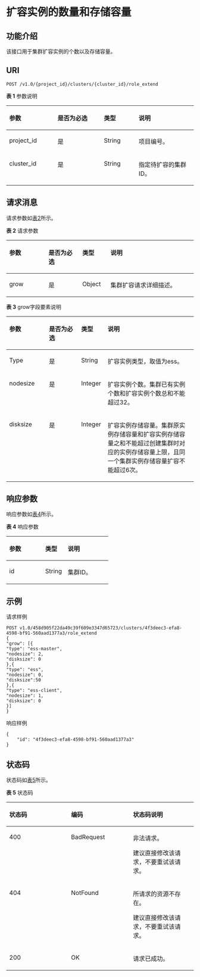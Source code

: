 # 扩容实例的数量和存储容量<a name="css_03_0038"></a>

## 功能介绍<a name="section75737501719"></a>

该接口用于集群扩容实例的个数以及存储容量。

## URI<a name="section115741054178"></a>

```
POST /v1.0/{project_id}/clusters/{cluster_id}/role_extend
```

**表 1**  参数说明

<a name="table85787561718"></a>
<table><thead align="left"><tr id="row196991518175"><th class="cellrowborder" valign="top" width="25.77%" id="mcps1.2.5.1.1"><p id="p12699185101719"><a name="p12699185101719"></a><a name="p12699185101719"></a>参数</p>
</th>
<th class="cellrowborder" valign="top" width="24.740000000000002%" id="mcps1.2.5.1.2"><p id="p1269975161713"><a name="p1269975161713"></a><a name="p1269975161713"></a>是否为必选</p>
</th>
<th class="cellrowborder" valign="top" width="18.56%" id="mcps1.2.5.1.3"><p id="p469911514175"><a name="p469911514175"></a><a name="p469911514175"></a>类型</p>
</th>
<th class="cellrowborder" valign="top" width="30.930000000000003%" id="mcps1.2.5.1.4"><p id="p1869911561716"><a name="p1869911561716"></a><a name="p1869911561716"></a>说明</p>
</th>
</tr>
</thead>
<tbody><tr id="row10699115191716"><td class="cellrowborder" valign="top" width="25.77%" headers="mcps1.2.5.1.1 "><p id="p146994513174"><a name="p146994513174"></a><a name="p146994513174"></a>project_id</p>
</td>
<td class="cellrowborder" valign="top" width="24.740000000000002%" headers="mcps1.2.5.1.2 "><p id="p2699135131720"><a name="p2699135131720"></a><a name="p2699135131720"></a>是</p>
</td>
<td class="cellrowborder" valign="top" width="18.56%" headers="mcps1.2.5.1.3 "><p id="p1769911516173"><a name="p1769911516173"></a><a name="p1769911516173"></a>String</p>
</td>
<td class="cellrowborder" valign="top" width="30.930000000000003%" headers="mcps1.2.5.1.4 "><p id="p1869916551714"><a name="p1869916551714"></a><a name="p1869916551714"></a>项目编号。</p>
</td>
</tr>
<tr id="row1969995191712"><td class="cellrowborder" valign="top" width="25.77%" headers="mcps1.2.5.1.1 "><p id="p369914511174"><a name="p369914511174"></a><a name="p369914511174"></a>cluster_id</p>
</td>
<td class="cellrowborder" valign="top" width="24.740000000000002%" headers="mcps1.2.5.1.2 "><p id="p136997512171"><a name="p136997512171"></a><a name="p136997512171"></a>是</p>
</td>
<td class="cellrowborder" valign="top" width="18.56%" headers="mcps1.2.5.1.3 "><p id="p14699135121714"><a name="p14699135121714"></a><a name="p14699135121714"></a>String</p>
</td>
<td class="cellrowborder" valign="top" width="30.930000000000003%" headers="mcps1.2.5.1.4 "><p id="p14699185101713"><a name="p14699185101713"></a><a name="p14699185101713"></a>指定待扩容的集群ID。</p>
</td>
</tr>
</tbody>
</table>

## 请求消息<a name="section258613510176"></a>

请求参数如[表2](#table758918551711)所示。

**表 2**  请求参数

<a name="table758918551711"></a>
<table><thead align="left"><tr id="row1569985151715"><th class="cellrowborder" valign="top" width="21%" id="mcps1.2.5.1.1"><p id="p869917510179"><a name="p869917510179"></a><a name="p869917510179"></a>参数</p>
</th>
<th class="cellrowborder" valign="top" width="18%" id="mcps1.2.5.1.2"><p id="p1069911517177"><a name="p1069911517177"></a><a name="p1069911517177"></a>是否为必选</p>
</th>
<th class="cellrowborder" valign="top" width="15%" id="mcps1.2.5.1.3"><p id="p196991559177"><a name="p196991559177"></a><a name="p196991559177"></a>类型</p>
</th>
<th class="cellrowborder" valign="top" width="46%" id="mcps1.2.5.1.4"><p id="p106996511717"><a name="p106996511717"></a><a name="p106996511717"></a>说明</p>
</th>
</tr>
</thead>
<tbody><tr id="row4699125111715"><td class="cellrowborder" valign="top" width="21%" headers="mcps1.2.5.1.1 "><p id="p9699855174"><a name="p9699855174"></a><a name="p9699855174"></a>grow</p>
</td>
<td class="cellrowborder" valign="top" width="18%" headers="mcps1.2.5.1.2 "><p id="p2699135151718"><a name="p2699135151718"></a><a name="p2699135151718"></a>是</p>
</td>
<td class="cellrowborder" valign="top" width="15%" headers="mcps1.2.5.1.3 "><p id="p197007531711"><a name="p197007531711"></a><a name="p197007531711"></a>Object</p>
</td>
<td class="cellrowborder" valign="top" width="46%" headers="mcps1.2.5.1.4 "><p id="p570020518172"><a name="p570020518172"></a><a name="p570020518172"></a>集群扩容请求详细描述。</p>
</td>
</tr>
</tbody>
</table>

**表 3**  grow字段要素说明

<a name="table4597205181712"></a>
<table><thead align="left"><tr id="row187001551176"><th class="cellrowborder" valign="top" width="21.21212121212121%" id="mcps1.2.5.1.1"><p id="p9700145121717"><a name="p9700145121717"></a><a name="p9700145121717"></a>参数</p>
</th>
<th class="cellrowborder" valign="top" width="17.171717171717173%" id="mcps1.2.5.1.2"><p id="p2700659174"><a name="p2700659174"></a><a name="p2700659174"></a>是否为必选</p>
</th>
<th class="cellrowborder" valign="top" width="14.141414141414144%" id="mcps1.2.5.1.3"><p id="p570012510179"><a name="p570012510179"></a><a name="p570012510179"></a>类型</p>
</th>
<th class="cellrowborder" valign="top" width="47.474747474747474%" id="mcps1.2.5.1.4"><p id="p117003551718"><a name="p117003551718"></a><a name="p117003551718"></a>说明</p>
</th>
</tr>
</thead>
<tbody><tr id="row117009591711"><td class="cellrowborder" valign="top" width="21.21212121212121%" headers="mcps1.2.5.1.1 "><p id="p1370013512174"><a name="p1370013512174"></a><a name="p1370013512174"></a>Type</p>
</td>
<td class="cellrowborder" valign="top" width="17.171717171717173%" headers="mcps1.2.5.1.2 "><p id="p15242191272110"><a name="p15242191272110"></a><a name="p15242191272110"></a>是</p>
</td>
<td class="cellrowborder" valign="top" width="14.141414141414144%" headers="mcps1.2.5.1.3 "><p id="p770020521719"><a name="p770020521719"></a><a name="p770020521719"></a>String</p>
</td>
<td class="cellrowborder" valign="top" width="47.474747474747474%" headers="mcps1.2.5.1.4 "><p id="p182331572119"><a name="p182331572119"></a><a name="p182331572119"></a>扩容实例类型，取值为ess。</p>
<p id="p177003551712"><a name="p177003551712"></a><a name="p177003551712"></a></p>
</td>
</tr>
<tr id="row17700852177"><td class="cellrowborder" valign="top" width="21.21212121212121%" headers="mcps1.2.5.1.1 "><p id="p12700450178"><a name="p12700450178"></a><a name="p12700450178"></a>nodesize</p>
</td>
<td class="cellrowborder" valign="top" width="17.171717171717173%" headers="mcps1.2.5.1.2 "><p id="p3700105131711"><a name="p3700105131711"></a><a name="p3700105131711"></a>是</p>
</td>
<td class="cellrowborder" valign="top" width="14.141414141414144%" headers="mcps1.2.5.1.3 "><p id="p370017511174"><a name="p370017511174"></a><a name="p370017511174"></a>Integer</p>
</td>
<td class="cellrowborder" valign="top" width="47.474747474747474%" headers="mcps1.2.5.1.4 "><p id="p147001955176"><a name="p147001955176"></a><a name="p147001955176"></a>扩容实例个数。集群已有实例个数和扩容实例个数总和不能超过32。</p>
</td>
</tr>
<tr id="row1470013515179"><td class="cellrowborder" valign="top" width="21.21212121212121%" headers="mcps1.2.5.1.1 "><p id="p1570055171717"><a name="p1570055171717"></a><a name="p1570055171717"></a>disksize</p>
</td>
<td class="cellrowborder" valign="top" width="17.171717171717173%" headers="mcps1.2.5.1.2 "><p id="p970012511715"><a name="p970012511715"></a><a name="p970012511715"></a>是</p>
</td>
<td class="cellrowborder" valign="top" width="14.141414141414144%" headers="mcps1.2.5.1.3 "><p id="p15700155121712"><a name="p15700155121712"></a><a name="p15700155121712"></a>Integer</p>
</td>
<td class="cellrowborder" valign="top" width="47.474747474747474%" headers="mcps1.2.5.1.4 "><p id="p6700135111715"><a name="p6700135111715"></a><a name="p6700135111715"></a>扩容实例存储容量。集群原实例存储容量和扩容实例存储容量之和不能超过创建集群时对应的实例存储容量上限，且同一个集群实例存储容量扩容不能超过6次。</p>
</td>
</tr>
</tbody>
</table>

## 响应参数<a name="section86215510171"></a>

响应参数如[表4](#table0621135181710)所示。

**表 4**  响应参数

<a name="table0621135181710"></a>
<table><thead align="left"><tr id="row17701135201711"><th class="cellrowborder" valign="top" width="35.35353535353536%" id="mcps1.2.4.1.1"><p id="p18701455173"><a name="p18701455173"></a><a name="p18701455173"></a>参数</p>
</th>
<th class="cellrowborder" valign="top" width="22.222222222222225%" id="mcps1.2.4.1.2"><p id="p137016514178"><a name="p137016514178"></a><a name="p137016514178"></a>类型</p>
</th>
<th class="cellrowborder" valign="top" width="42.42424242424242%" id="mcps1.2.4.1.3"><p id="p9701165181715"><a name="p9701165181715"></a><a name="p9701165181715"></a>说明</p>
</th>
</tr>
</thead>
<tbody><tr id="row37013531713"><td class="cellrowborder" valign="top" width="35.35353535353536%" headers="mcps1.2.4.1.1 "><p id="p3701559179"><a name="p3701559179"></a><a name="p3701559179"></a>id</p>
</td>
<td class="cellrowborder" valign="top" width="22.222222222222225%" headers="mcps1.2.4.1.2 "><p id="p107015513172"><a name="p107015513172"></a><a name="p107015513172"></a>String</p>
</td>
<td class="cellrowborder" valign="top" width="42.42424242424242%" headers="mcps1.2.4.1.3 "><p id="p170110515176"><a name="p170110515176"></a><a name="p170110515176"></a>集群ID。</p>
</td>
</tr>
</tbody>
</table>

## 示例<a name="section1516452839"></a>

请求样例

```
POST v1.0/458d905f22da49c39f609e3347d65723/clusters/4f3deec3-efa8-4598-bf91-560aad1377a3/role_extend
{
"grow": [{
"type": "ess-master",
"nodesize": 2,
"disksize": 0
},{
"type": "ess",
"nodesize": 0,
"disksize":50
},{
"type": "ess-client",
"nodesize": 1,
"disksize": 0
}]
}
```

响应样例

```
{
    "id": "4f3deec3-efa8-4598-bf91-560aad1377a3"
}
```

## 状态码<a name="section262385181716"></a>

状态码如[表5](#table12321369178)所示。

**表 5**  状态码

<a name="table12321369178"></a>
<table><thead align="left"><tr id="css_03_0018_row1972183521418"><th class="cellrowborder" valign="top" width="33%" id="mcps1.2.4.1.1"><p id="css_03_0018_p14560134151414"><a name="css_03_0018_p14560134151414"></a><a name="css_03_0018_p14560134151414"></a>状态码</p>
</th>
<th class="cellrowborder" valign="top" width="33%" id="mcps1.2.4.1.2"><p id="css_03_0018_p5563194141411"><a name="css_03_0018_p5563194141411"></a><a name="css_03_0018_p5563194141411"></a>编码</p>
</th>
<th class="cellrowborder" valign="top" width="34%" id="mcps1.2.4.1.3"><p id="css_03_0018_p256616411143"><a name="css_03_0018_p256616411143"></a><a name="css_03_0018_p256616411143"></a>状态码说明</p>
</th>
</tr>
</thead>
<tbody><tr id="css_03_0018_row129720356144"><td class="cellrowborder" valign="top" width="33%" headers="mcps1.2.4.1.1 "><p id="css_03_0018_p1957004131410"><a name="css_03_0018_p1957004131410"></a><a name="css_03_0018_p1957004131410"></a>400</p>
</td>
<td class="cellrowborder" valign="top" width="33%" headers="mcps1.2.4.1.2 "><p id="css_03_0018_p165731141171419"><a name="css_03_0018_p165731141171419"></a><a name="css_03_0018_p165731141171419"></a>BadRequest</p>
</td>
<td class="cellrowborder" valign="top" width="34%" headers="mcps1.2.4.1.3 "><p id="css_03_0018_p65778413148"><a name="css_03_0018_p65778413148"></a><a name="css_03_0018_p65778413148"></a>非法请求。</p>
<p id="css_03_0018_p1557974171415"><a name="css_03_0018_p1557974171415"></a><a name="css_03_0018_p1557974171415"></a>建议直接修改该请求，不要重试该请求。</p>
</td>
</tr>
<tr id="css_03_0018_row8972103517147"><td class="cellrowborder" valign="top" width="33%" headers="mcps1.2.4.1.1 "><p id="css_03_0018_p75841441191410"><a name="css_03_0018_p75841441191410"></a><a name="css_03_0018_p75841441191410"></a>404</p>
</td>
<td class="cellrowborder" valign="top" width="33%" headers="mcps1.2.4.1.2 "><p id="css_03_0018_p258716416142"><a name="css_03_0018_p258716416142"></a><a name="css_03_0018_p258716416142"></a>NotFound</p>
</td>
<td class="cellrowborder" valign="top" width="34%" headers="mcps1.2.4.1.3 "><p id="css_03_0018_p15589154118141"><a name="css_03_0018_p15589154118141"></a><a name="css_03_0018_p15589154118141"></a>所请求的资源不存在。</p>
<p id="css_03_0018_p14590164151410"><a name="css_03_0018_p14590164151410"></a><a name="css_03_0018_p14590164151410"></a>建议直接修改该请求，不要重试该请求。</p>
</td>
</tr>
<tr id="css_03_0018_row297223511416"><td class="cellrowborder" valign="top" width="33%" headers="mcps1.2.4.1.1 "><p id="css_03_0018_p13595164131416"><a name="css_03_0018_p13595164131416"></a><a name="css_03_0018_p13595164131416"></a>200</p>
</td>
<td class="cellrowborder" valign="top" width="33%" headers="mcps1.2.4.1.2 "><p id="css_03_0018_p9598741131416"><a name="css_03_0018_p9598741131416"></a><a name="css_03_0018_p9598741131416"></a>OK</p>
</td>
<td class="cellrowborder" valign="top" width="34%" headers="mcps1.2.4.1.3 "><p id="css_03_0018_p659994115146"><a name="css_03_0018_p659994115146"></a><a name="css_03_0018_p659994115146"></a>请求已成功。</p>
</td>
</tr>
</tbody>
</table>

